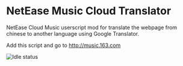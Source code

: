 # NetEase Music Cloud Translator
NetEase Cloud Music userscript mod for translate the webpage from chinese to another language using Google Translator.

Add this script and go to http://music.163.com

![Idle status](http://i62.tinypic.com/jb3epg.jpg)
